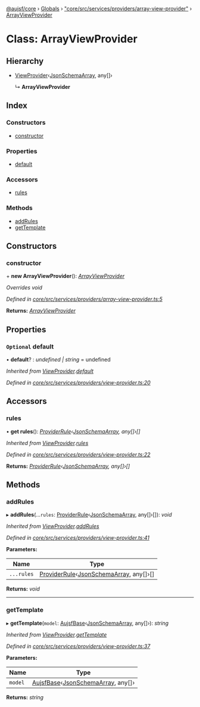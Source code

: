 [@aujsf/core](../README.md) › [Globals](../globals.md) › ["core/src/services/providers/array-view-provider"](../modules/_core_src_services_providers_array_view_provider_.md) › [ArrayViewProvider](_core_src_services_providers_array_view_provider_.arrayviewprovider.md)

# Class: ArrayViewProvider

## Hierarchy

* [ViewProvider](_core_src_services_providers_view_provider_.viewprovider.md)‹[JsonSchemaArray](../interfaces/_core_src_models_json_schema_.jsonschemaarray.md), any[]›

  ↳ **ArrayViewProvider**

## Index

### Constructors

* [constructor](_core_src_services_providers_array_view_provider_.arrayviewprovider.md#constructor)

### Properties

* [default](_core_src_services_providers_array_view_provider_.arrayviewprovider.md#optional-default)

### Accessors

* [rules](_core_src_services_providers_array_view_provider_.arrayviewprovider.md#rules)

### Methods

* [addRules](_core_src_services_providers_array_view_provider_.arrayviewprovider.md#addrules)
* [getTemplate](_core_src_services_providers_array_view_provider_.arrayviewprovider.md#gettemplate)

## Constructors

###  constructor

\+ **new ArrayViewProvider**(): *[ArrayViewProvider](_core_src_services_providers_array_view_provider_.arrayviewprovider.md)*

*Overrides void*

*Defined in [core/src/services/providers/array-view-provider.ts:5](https://github.com/jbockle/au-jsonschema-form/blob/master/packages/core/src/services/providers/array-view-provider.ts#L5)*

**Returns:** *[ArrayViewProvider](_core_src_services_providers_array_view_provider_.arrayviewprovider.md)*

## Properties

### `Optional` default

• **default**? : *undefined | string* = undefined

*Inherited from [ViewProvider](_core_src_services_providers_view_provider_.viewprovider.md).[default](_core_src_services_providers_view_provider_.viewprovider.md#optional-default)*

*Defined in [core/src/services/providers/view-provider.ts:20](https://github.com/jbockle/au-jsonschema-form/blob/master/packages/core/src/services/providers/view-provider.ts#L20)*

## Accessors

###  rules

• **get rules**(): *[ProviderRule](../interfaces/_core_src_services_providers_view_provider_.providerrule.md)‹[JsonSchemaArray](../interfaces/_core_src_models_json_schema_.jsonschemaarray.md), any[]›[]*

*Inherited from [ViewProvider](_core_src_services_providers_view_provider_.viewprovider.md).[rules](_core_src_services_providers_view_provider_.viewprovider.md#rules)*

*Defined in [core/src/services/providers/view-provider.ts:22](https://github.com/jbockle/au-jsonschema-form/blob/master/packages/core/src/services/providers/view-provider.ts#L22)*

**Returns:** *[ProviderRule](../interfaces/_core_src_services_providers_view_provider_.providerrule.md)‹[JsonSchemaArray](../interfaces/_core_src_models_json_schema_.jsonschemaarray.md), any[]›[]*

## Methods

###  addRules

▸ **addRules**(...`rules`: [ProviderRule](../interfaces/_core_src_services_providers_view_provider_.providerrule.md)‹[JsonSchemaArray](../interfaces/_core_src_models_json_schema_.jsonschemaarray.md), any[]›[]): *void*

*Inherited from [ViewProvider](_core_src_services_providers_view_provider_.viewprovider.md).[addRules](_core_src_services_providers_view_provider_.viewprovider.md#addrules)*

*Defined in [core/src/services/providers/view-provider.ts:41](https://github.com/jbockle/au-jsonschema-form/blob/master/packages/core/src/services/providers/view-provider.ts#L41)*

**Parameters:**

Name | Type |
------ | ------ |
`...rules` | [ProviderRule](../interfaces/_core_src_services_providers_view_provider_.providerrule.md)‹[JsonSchemaArray](../interfaces/_core_src_models_json_schema_.jsonschemaarray.md), any[]›[] |

**Returns:** *void*

___

###  getTemplate

▸ **getTemplate**(`model`: [AujsfBase](_core_src_elements_aujsf_base_.aujsfbase.md)‹[JsonSchemaArray](../interfaces/_core_src_models_json_schema_.jsonschemaarray.md), any[]›): *string*

*Inherited from [ViewProvider](_core_src_services_providers_view_provider_.viewprovider.md).[getTemplate](_core_src_services_providers_view_provider_.viewprovider.md#gettemplate)*

*Defined in [core/src/services/providers/view-provider.ts:37](https://github.com/jbockle/au-jsonschema-form/blob/master/packages/core/src/services/providers/view-provider.ts#L37)*

**Parameters:**

Name | Type |
------ | ------ |
`model` | [AujsfBase](_core_src_elements_aujsf_base_.aujsfbase.md)‹[JsonSchemaArray](../interfaces/_core_src_models_json_schema_.jsonschemaarray.md), any[]› |

**Returns:** *string*
